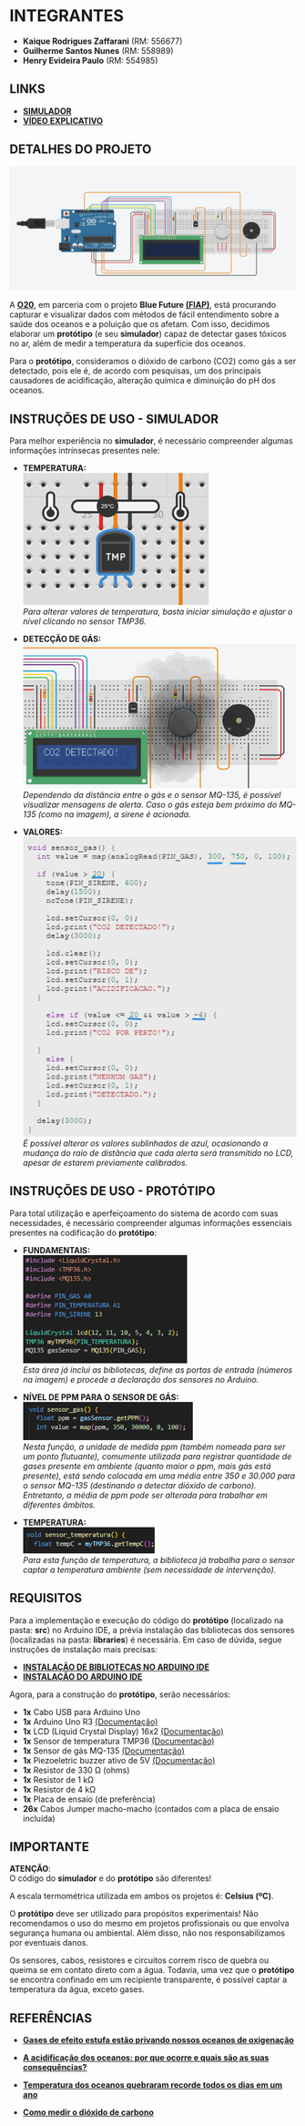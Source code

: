 # INTEGRANTES
- **Kaique Rodrigues Zaffarani** (RM: 556677) 
- **Guilherme Santos Nunes** (RM: 558989)
- **Henry Evideira Paulo** (RM: 554985)


## LINKS
- **[SIMULADOR](https://www.tinkercad.com/things/caiS2UM6vG7-gs-simulador?sharecode=H-b8QUJkQ7_S-XZZ2pjAcXow0_1kT6jryNqjPAjow3I)** <br>
- **[VÍDEO EXPLICATIVO](https://drive.google.com/file/d/1Hir3Cyxv1ZMqxPem49OsZWO7HxN-5HMu/view?usp=sharing)**


## DETALHES DO PROJETO
![FOTO](assets/img%20-%20simulador.png)

A **[O20](https://www.g20.org/pt-br/g20-social/grupos-de-engajamento/oceans-20#:~:text=Sobre%20o%20O20&text=A%20criação%20do%20Oceans20%20pela,é%20plural%20em%20suas%20características.)**, em parceria com o projeto **Blue Future [(FIAP)](https://www.fiap.com.br)**, está procurando capturar e visualizar dados com métodos de fácil entendimento sobre a saúde dos oceanos e a poluição que os afetam. Com isso, decidimos elaborar um **protótipo** (e seu **simulador**) capaz de detectar gases tóxicos no ar, além de medir a temperatura da superfície dos oceanos.

Para o **protótipo**, consideramos o dióxido de carbono (CO2) como gás a ser detectado, pois ele é, de acordo com pesquisas, um dos principais causadores de acidificação, alteração química e diminuição do pH dos oceanos.

## INSTRUÇÕES DE USO - SIMULADOR
Para melhor experiência no **simulador**, é necessário compreender algumas informações intrínsecas presentes nele:

- **TEMPERATURA:** <br>
![FOTO](assets/img%20-%20medindo%20temperatura.png)<br>
*Para alterar valores de temperatura, basta iniciar simulação e ajustar o nível clicando no sensor TMP36.*

- **DETECÇÃO DE GÁS:** <br>
![FOTO](assets/img%20-%20gas%20detectado.png)<br>
*Dependendo da distância entre o gás e o sensor MQ-135, é possível visualizar mensagens de alerta. Caso o gás esteja bem próximo do MQ-135 (como na imagem), a sirene é acionada.*

- **VALORES:** <br>
![FOTO](assets/img%20-%20alterando%20valores.png) <br>
*É possível alterar os valores sublinhados de azul, ocasionando a mudança do raio de distância que cada alerta será transmitido no LCD, apesar de estarem previamente calibrados.*


## INSTRUÇÕES DE USO - PROTÓTIPO
Para total utilização e aperfeiçoamento do sistema de acordo com suas necessidades, é necessário compreender algumas informações essenciais presentes na codificação do **protótipo**:

- **FUNDAMENTAIS:** <br>
![FOTO](assets/img%20-%20bibliotecas%20e%20definições%20com%20entradas%20específicas.png)<br>
*Esta área já inclui as bibliotecas, define as portas de entrada (números na imagem) e procede a declaração dos sensores no Arduino.*

- **NÍVEL DE PPM PARA O SENSOR DE GÁS:** <br>
![FOTO](assets/img%20-%20nível%20de%20ppm%20médio.png)<br>
*Nesta função, a unidade de medida ppm (também nomeada para ser um ponto flutuante), comumente utilizada para registrar quantidade de gases presente em ambiente (quanto maior o ppm, mais gás está presente), está sendo colocada em uma média entre 350 e 30.000 para o sensor MQ-135 (destinando a detectar dióxido de carbono). Entretanto, a média de ppm pode ser alterada para trabalhar em diferentes âmbitos.*

- **TEMPERATURA:** <br>
![FOTO](assets/img%20-%20função%20necessária%20para%20temperatura.png) <br>
*Para esta função de temperatura, a biblioteca já trabalha para o sensor captar a temperatura ambiente (sem necessidade de intervenção).*

## REQUISITOS
Para a implementação e execução do código do **protótipo** (localizado na pasta: **src**) no Arduino IDE, a prévia instalação das bibliotecas dos sensores (localizadas na pasta: **libraries**) é necessária. Em caso de dúvida, segue instruções de instalação mais precisas:

- **[INSTALAÇÃO DE BIBLIOTECAS NO ARDUINO IDE](https://docs.arduino.cc/software/ide-v1/tutorials/installing-libraries/)**
- **[INSTALAÇÃO DO ARDUINO IDE](https://www.arduino.cc/en/software)**

Agora, para a construção do **protótipo**, serão necessários:

- **1x** Cabo USB para Arduino Uno
- **1x** Arduino Uno R3 [(Documentação)](https://docs.arduino.cc/hardware/uno-rev3/)
- **1x** LCD (Liquid Crystal Display) 16x2 [(Documentação)](https://docs.arduino.cc/learn/electronics/lcd-displays/)
- **1x** Sensor de temperatura TMP36 [(Documentação)](https://www.analog.com/media/en/technical-documentation/data-sheets/TMP35_36_37.pdf) 
- **1x** Sensor de gás MQ-135 [(Documentação)](https://www.winsen-sensor.com/d/files/manual/mq135.pdf?campaignid=10468521783&adgroupid=135332376389&feeditemid=&targetid=dsa-1958599263050&device=c&creative=593920368849&keyword=&gad_source=1&gclid=CjwKCAjwmYCzBhA6EiwAxFwfgGtVGMuAILsZwqGfpexRrEZZ-bUzUsNWcz1ESKLDSoVo8_5WExG3SxoCWH4QAvD_BwE)
- **1x** Piezoeletric buzzer ativo de 5V [(Documentação)](https://wiki-content.arduino.cc/documents/datasheets/PIEZO-PKM22EPPH4001-BO.pdf)
- **1x** Resistor de 330 Ω (ohms)
- **1x** Resistor de 1 kΩ
- **1x** Resistor de 4 kΩ
- **1x** Placa de ensaio (de preferência)
- **26x** Cabos Jumper macho-macho (contados com a placa de ensaio incluída)


## IMPORTANTE
**ATENÇÃO**: <br>
O código do **simulador** e do **protótipo** são diferentes!

A escala termométrica utilizada em ambos os projetos é: **Celsius (ºC)**.

O **protótipo** deve ser utilizado para propósitos experimentais! Não recomendamos o uso do mesmo em projetos profissionais ou que envolva segurança humana ou ambiental. Além disso, não nos responsabilizamos por eventuais danos.

Os sensores, cabos, resistores e circuitos correm risco de quebra ou queima se em contato direto com a água. Todavia, uma vez que o **protótipo** se encontra confinado em um recipiente transparente, é possível captar a temperatura da água, exceto gases.


## REFERÊNCIAS
- **[Gases de efeito estufa estão privando nossos oceanos de oxigenação](https://www.unep.org/pt-br/noticias-e-reportagens/reportagem/gases-de-efeito-estufa-estao-privando-nossos-oceanos-de#:~:text=Gases%20do%20efeito%20estufa%20são,nitroso%20e%20hexafluoreto%20de%20enxofre.)**
  
- **[A acidificação dos oceanos: por que ocorre e quais são as suas consequências?](https://www.iberdrola.com/sustentabilidade/acidificacao-oceanos#:~:text=Além%20de%20piorarem%20a%20qualidade,afetando%20gravemente%20os%20organismos%20marinhos.
)**
- **[Temperatura dos oceanos quebraram recorde todos os dias em um ano](https://gizmodo.uol.com.br/temperatura-dos-oceanos-quebraram-recorde-todos-os-dias-em-um-ano/
)**

- **[Como medir o dióxido de carbono](https://www.vaisala.com/sites/default/files/documents/VIM-G-How-to-measure-CO2-Application-Note-B211228PT.pdf)**
